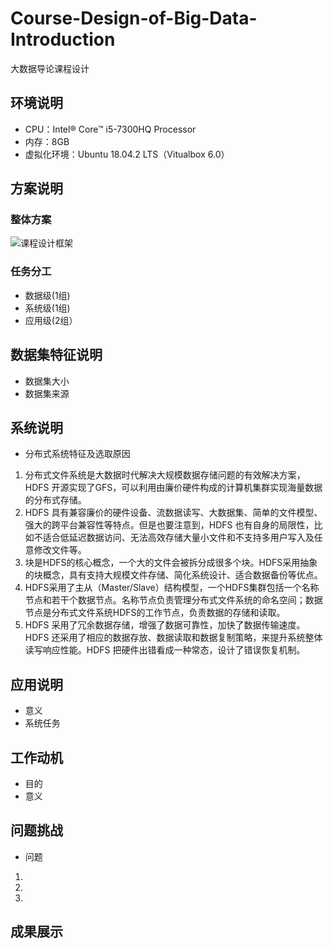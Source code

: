 # Course-Design-of-Big-Data-Introduction
大数据导论课程设计
## 环境说明
- CPU：Intel® Core™ i5-7300HQ Processor
- 内存：8GB
- 虚拟化环境：Ubuntu 18.04.2 LTS（Vitualbox 6.0）
## 方案说明
### 整体方案
![课程设计框架](https://s2.ax1x.com/2019/05/08/Ec3rIP.png)
### 任务分工
- 数据级(1组)
- 系统级(1组)
- 应用级(2组）
## 数据集特征说明
- 数据集大小
- 数据集来源
## 系统说明
- 分布式系统特征及选取原因
1. 分布式文件系统是大数据时代解决大规模数据存储问题的有效解决方案，HDFS 开源实现了GFS，可以利用由廉价硬件构成的计算机集群实现海量数据的分布式存储。
2. HDFS 具有兼容廉价的硬件设备、流数据读写、大数据集、简单的文件模型、强大的跨平台兼容性等特点。但是也要注意到，HDFS 也有自身的局限性，比如不适合低延迟数据访问、无法高效存储大量小文件和不支持多用户写入及任意修改文件等。
3. 块是HDFS的核心概念，一个大的文件会被拆分成很多个块。HDFS采用抽象的块概念，具有支持大规模文件存储、简化系统设计、适合数据备份等优点。
4. HDFS采用了主从（Master/Slave）结构模型，一个HDFS集群包括一个名称节点和若干个数据节点。名称节点负责管理分布式文件系统的命名空间；数据节点是分布式文件系统HDFS的工作节点，负责数据的存储和读取。
5. HDFS 采用了冗余数据存储，增强了数据可靠性，加快了数据传输速度。HDFS 还采用了相应的数据存放、数据读取和数据复制策略，来提升系统整体读写响应性能。HDFS 把硬件出错看成一种常态，设计了错误恢复机制。
## 应用说明
- 意义
- 系统任务
## 工作动机
- 目的
- 意义
## 问题挑战
- 问题
1.
2.
3.
## 成果展示

